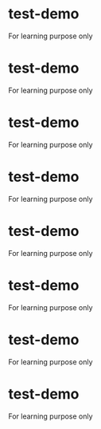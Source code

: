 # test-demo
For learning purpose only
# test-demo
For learning purpose only
# test-demo
For learning purpose only
# test-demo
For learning purpose only
# test-demo
For learning purpose only
# test-demo
For learning purpose only
# test-demo
For learning purpose only
# test-demo
For learning purpose only
